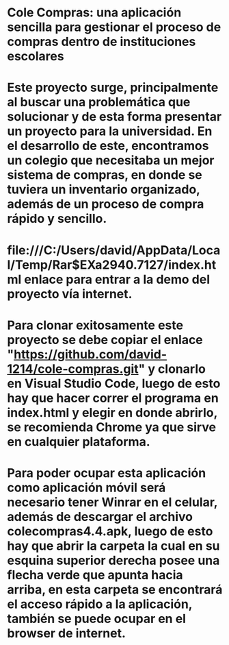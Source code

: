 # Cole Compras: una aplicación sencilla para gestionar el proceso de compras dentro de instituciones escolares

# Este proyecto surge, principalmente al buscar una problemática que solucionar y de esta forma presentar un proyecto para la universidad. En el desarrollo de este, encontramos un colegio que necesitaba un mejor sistema de compras, en donde se tuviera un inventario organizado, además de un proceso de compra rápido y sencillo.

# file:///C:/Users/david/AppData/Local/Temp/Rar$EXa2940.7127/index.html enlace para entrar a la demo del proyecto vía internet.

# Para clonar exitosamente este proyecto se debe copiar el enlace "https://github.com/david-1214/cole-compras.git" y clonarlo en Visual Studio Code, luego de esto hay que hacer correr el programa en index.html y elegir en donde abrirlo, se recomienda Chrome ya que sirve en cualquier plataforma.

# Para poder ocupar esta aplicación como aplicación móvil será necesario tener Winrar en el celular, además de descargar el archivo colecompras4.4.apk, luego de esto hay que abrir la carpeta la cual en su esquina superior derecha posee una flecha verde que apunta hacia arriba, en esta carpeta se encontrará el acceso rápido a la aplicación, también se puede ocupar en el browser de internet.
